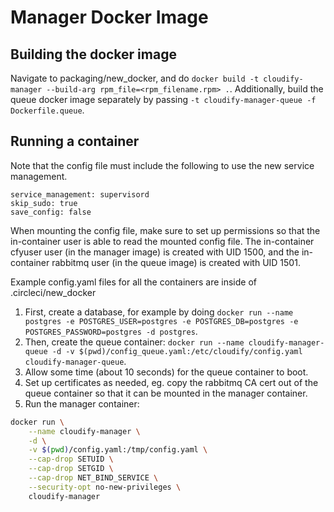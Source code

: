 # Manager Docker Image

## Building the docker image

Navigate to packaging/new_docker, and do `docker build -t cloudify-manager --build-arg rpm_file=<rpm_filename.rpm> .`.
Additionally, build the queue docker image separately by passing `-t cloudify-manager-queue -f Dockerfile.queue`.


## Running a container
Note that the config file must include the following to use the new service management.
```
service_management: supervisord
skip_sudo: true
save_config: false
```
When mounting the config file, make sure to set up permissions so that the in-container user is able to read the mounted config file.
The in-container cfyuser user (in the manager image) is created with UID 1500, and the in-container rabbitmq user (in the queue image) is created with UID 1501.

Example config.yaml files for all the containers are inside of .circleci/new_docker

1. First, create a database, for example by doing `docker run --name postgres -e POSTGRES_USER=postgres -e POSTGRES_DB=postgres -e POSTGRES_PASSWORD=postgres -d postgres`.
2. Then, create the queue container: `docker run --name cloudify-manager-queue -d -v $(pwd)/config_queue.yaml:/etc/cloudify/config.yaml cloudify-manager-queue`.
3. Allow some time (about 10 seconds) for the queue container to boot.
4. Set up certificates as needed, eg. copy the rabbitmq CA cert out of the queue container so that it can be mounted in the manager container.
5. Run the manager container:
```bash
docker run \
    --name cloudify-manager \
    -d \
    -v $(pwd)/config.yaml:/tmp/config.yaml \
    --cap-drop SETUID \
    --cap-drop SETGID \
    --cap-drop NET_BIND_SERVICE \
    --security-opt no-new-privileges \
    cloudify-manager
```

